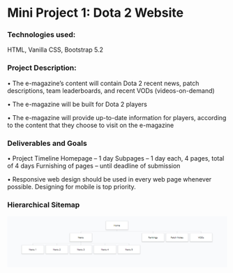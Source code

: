 <h1>Mini Project 1: Dota 2 Website</h1>

<h3>Technologies used:</h3>
HTML, Vanilla CSS, Bootstrap 5.2

<h3>Project Description:</h3>

• The e-magazine’s content will contain Dota 2 recent news, patch descriptions, team leaderboards, and recent VODs (videos-on-demand)

• The e-magazine will be built for Dota 2 players

• The e-magazine will provide up-to-date information for players, according to the content that they choose to visit on the e-magazine

<h3>Deliverables and Goals</h3>

• Project Timeline
	Homepage – 1 day
	Subpages – 1 day each, 4 pages, total of 4 days
	Furnishing of pages – until deadline of submission

• Responsive web design should be used in every web page whenever possible. Designing for mobile is top priority.

<h3>Hierarchical Sitemap</h3>

<img src="images\sitemap.PNG" alt="">